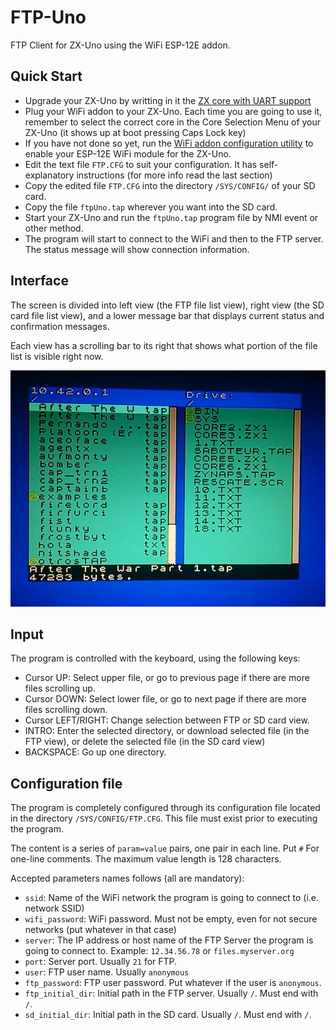 # FTP-Uno
FTP Client for ZX-Uno using the WiFi ESP-12E addon.

## Quick Start

- Upgrade your ZX-Uno by writting in it the [ZX core with UART support](https://github.com/yomboprime/zxuno-addons/blob/master/test24_uart_dac_vga/v4/COREn.ZX1?raw=true)
- Plug your WiFi addon to your ZX-Uno. Each time you are going to use it, remember to select the correct core in the Core Selection Menu of your ZX-Uno (it shows up at boot pressing Caps Lock key)
- If you have not done so yet, run the [WiFi addon configuration utility](https://github.com/yomboprime/ZXYLib/blob/master/WIFICONF.tap?raw=true) to enable your ESP-12E WiFi module for the ZX-Uno.
- Edit the text file `FTP.CFG` to suit your configuration. It has self-explanatory instructions (for more info read the last section)
- Copy the edited file `FTP.CFG` into the directory `/SYS/CONFIG/` of your SD card.
- Copy the file `ftpUno.tap` wherever you want into the SD card.
- Start your ZX-Uno and run the `ftpUno.tap` program file by NMI event or other method.
- The program will start to connect to the WiFi and then to the FTP server. The status message will show connection information.

## Interface

The screen is divided into left view (the FTP file list view), right view (the SD card file list view), and a lower message bar that displays current status and confirmation messages.

Each view has a scrolling bar to its right that shows what portion of the file list is visible right now.

![Screenshot](https://github.com/yomboprime/FTP_Uno/raw/master/screenshots/FTPscreenshot.jpg)

## Input

The program is controlled with the keyboard, using the following keys:

- Cursor UP: Select upper file, or go to previous page if there are more files scrolling up.
- Cursor DOWN: Select lower file, or go to next page if there are more files scrolling down.
- Cursor LEFT/RIGHT: Change selection between FTP or SD card view.
- INTRO: Enter the selected directory, or download selected file (in the FTP view), or delete the selected file (in the SD card view)
- BACKSPACE: Go up one directory.

## Configuration file

The program is completely configured through its configuration file located in the directory `/SYS/CONFIG/FTP.CFG`. This file must exist prior to executing the program.

The content is a series of `param=value` pairs, one pair in each line. Put `#` For one-line comments. The maximum value length is 128 characters.

Accepted parameters names follows (all are mandatory):

- `ssid`: Name of the WiFi network the program is going to connect to (i.e. network SSID)
- `wifi_password`: WiFi password. Must not be empty, even for not secure networks (put whatever in that case)
- `server`: The IP address or host name of the FTP Server the program is going to connect to. Example: `12.34.56.78` or `files.myserver.org`
- `port`: Server port. Usually `21` for FTP.
- `user`: FTP user name. Usually `anonymous`
- `ftp_password`: FTP user password. Put whatever if the user is `anonymous`.
- `ftp_initial_dir`: Initial path in the FTP server. Usually `/`. Must end with `/`.
- `sd_initial_dir`: Initial path in the SD card. Usually `/`. Must end with `/`.
